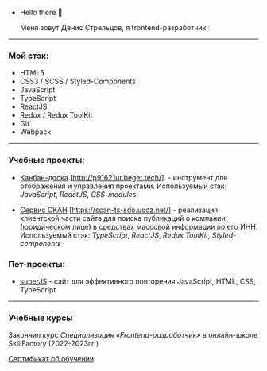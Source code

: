 - Hello there 👋

  Меня зовут Денис Стрельцов, я frontend-разработчик.

------

### Мой стэк:

  
  - HTML5
  - CSS3 / SCSS / Styled-Components
  - JavaScript
  - TypeScript
  - ReactJS
  - Redux / Redux ToolKit
  - Git
  - Webpack

------

### Учебные проекты:

  - [Канбан-доска](https://github.com/streltsov-do/SF_KanbanBoard) [http://p91621ur.beget.tech/]. - инструмент для отображения и управления проектами. Используемый стэк: *JavaScript*, *ReactJS*, *CSS-modules*.

  - [Сервис СКАН](https://github.com/streltsov-do/SF_final_SCAN/) [https://scan-ts-sdo.ucoz.net/] - реализация клиентской части сайта для поиска публикаций о компании (юридическом лице) в средствах массовой информации по его ИНН. Используемый стэк: *TypeScript*, *ReactJS*, *Redux ToolKit*, *Styled-components*

### Пет-проекты:

  - [superJS](https://github.com/streltsov-do/superJS/) - сайт для эффективного повторения JavaScript, HTML, CSS, TypeScript

------

### Учебные курсы

    
  Закончил курс *Специализация «Frontend-разработчик»* в онлайн-школе SkillFactory (2022-2023гг.)

[Сертификат об обучении](https://github.com/streltsov-do/streltsov-do/blob/main/Streltsov_Denis_SF_certificate.pdf)

